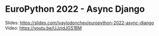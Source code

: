 # EuroPython 2022 - Async Django

Slides: https://slides.com/ivaylodonchev/europython-2022-async-django
Video: https://youtu.be/UJzjdJGS1BM
